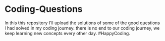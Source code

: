 # Coding-Questions
In this this repository I'll upload the solutions of some of the good questions I had solved in my coding journey. there is no end to our coding journey, we keep learning new concepts every other day. #HappyCoding.
